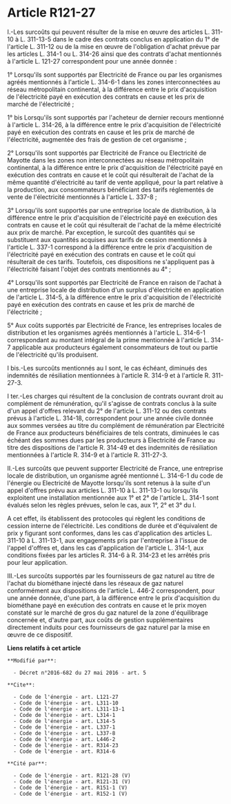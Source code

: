 # Article R121-27

I.-Les surcoûts qui peuvent résulter de la mise en œuvre des articles L. 311-10 à L. 311-13-5 dans le cadre des contrats
conclus en application du 1° de l'article L. 311-12 ou de la mise en œuvre de l'obligation d'achat prévue par les articles L.
314-1 ou L. 314-26 ainsi que des contrats d'achat mentionnés à l'article L. 121-27 correspondent pour une année donnée : 

1° Lorsqu'ils sont supportés par Electricité de France ou par les organismes agréés mentionnés à l'article L. 314-6-1 dans
les zones interconnectées au réseau métropolitain continental, à la différence entre le prix d'acquisition de l'électricité
payé en exécution des contrats en cause et les prix de marché de l'électricité ;

1° bis Lorsqu'ils sont supportés par l'acheteur de dernier recours mentionné à l'article L. 314-26, à la différence entre le
prix d'acquisition de l'électricité payé en exécution des contrats en cause et les prix de marché de l'électricité, augmentée
des frais de gestion de cet organisme ; 

2° Lorsqu'ils sont supportés par Electricité de France ou Electricité de Mayotte dans les zones non interconnectées au réseau
métropolitain continental, à la différence entre le prix d'acquisition de l'électricité payé en exécution des contrats en
cause et le coût qui résulterait de l'achat de la même quantité d'électricité au tarif de vente appliqué, pour la part
relative à la production, aux consommateurs bénéficiant des tarifs réglementés de vente de l'électricité mentionnés à
l'article L. 337-8 ; 

3° Lorsqu'ils sont supportés par une entreprise locale de distribution, à la différence entre le prix d'acquisition de
l'électricité payé en exécution des contrats en cause et le coût qui résulterait de l'achat de la même électricité aux prix
de marché. Par exception, le surcoût des quantités qui se substituent aux quantités acquises aux tarifs de cession mentionnés
à l'article L. 337-1 correspond à la différence entre le prix d'acquisition de l'électricité payé en exécution des contrats
en cause et le coût qui résulterait de ces tarifs. Toutefois, ces dispositions ne s'appliquent pas à l'électricité faisant
l'objet des contrats mentionnés au 4° ; 

4° Lorsqu'ils sont supportés par Electricité de France en raison de l'achat à une entreprise locale de distribution d'un
surplus d'électricité en application de l'article L. 314-5, à la différence entre le prix d'acquisition de l'électricité payé
en exécution des contrats en cause et les prix de marché de l'électricité ;

5° Aux coûts supportés par Electricité de France, les entreprises locales de distribution et les organismes agréés mentionnés
à l'article L. 314-6-1 correspondant au montant intégral de la prime mentionnée à l'article L. 314-7 applicable aux
producteurs également consommateurs de tout ou partie de l'électricité qu'ils produisent.

I bis.-Les surcoûts mentionnés au I sont, le cas échéant, diminués des indemnités de résiliation mentionnées à l'article R.
314-9 et à l'article R. 311-27-3. 

I ter.-Les charges qui résultent de la conclusion de contrats ouvrant droit au complément de rémunération, qu'il s'agisse de
contrats conclus à la suite d'un appel d'offres relevant du 2° de l'article L. 311-12 ou des contrats prévus à l'article L.
314-18, correspondent pour une année civile donnée aux sommes versées au titre du complément de rémunération par Electricité
de France aux producteurs bénéficiaires de tels contrats, diminuées le cas échéant des sommes dues par les producteurs à
Electricité de France au titre des dispositions de l'article R. 314-49 et des indemnités de résiliation mentionnées à
l'article R. 314-9 et à l'article R. 311-27-3. 

II.-Les surcoûts que peuvent supporter Electricité de France, une entreprise locale de distribution, un organisme agréé
mentionné L. 314-6-1 du code de l'énergie ou Electricité de Mayotte lorsqu'ils sont retenus à la suite d'un appel d'offres
prévu aux articles L. 311-10 à L. 311-13-1 ou lorsqu'ils exploitent une installation mentionnée aux 1° et 2° de l'article L.
314-1 sont évalués selon les règles prévues, selon le cas, aux 1°, 2° et 3° du I. 

A cet effet, ils établissent des protocoles qui règlent les conditions de cession interne de l'électricité. Les conditions de
durée et d'équivalent de prix y figurant sont conformes, dans les cas d'application des articles L. 311-10 à L. 311-13-1, aux
engagements pris par l'entreprise à l'issue de l'appel d'offres et, dans les cas d'application de l'article L. 314-1, aux
conditions fixées par les articles R. 314-6 à R. 314-23 et les arrêtés pris pour leur application. 

III.-Les surcoûts supportés par les fournisseurs de gaz naturel au titre de l'achat du biométhane injecté dans les réseaux de
gaz naturel conformément aux dispositions de l'article L. 446-2 correspondent, pour une année donnée, d'une part, à la
différence entre le prix d'acquisition du biométhane payé en exécution des contrats en cause et le prix moyen constaté sur le
marché de gros du gaz naturel de la zone d'équilibrage concernée et, d'autre part, aux coûts de gestion supplémentaires
directement induits pour ces fournisseurs de gaz naturel par la mise en œuvre de ce dispositif.

**Liens relatifs à cet article**

	**Modifié par**:

	  - Décret n°2016-682 du 27 mai 2016 - art. 5

	**Cite**:

	  - Code de l'énergie - art. L121-27
	  - Code de l'énergie - art. L311-10
	  - Code de l'énergie - art. L311-13-1
	  - Code de l'énergie - art. L314-1
	  - Code de l'énergie - art. L314-5
	  - Code de l'énergie - art. L337-1
	  - Code de l'énergie - art. L337-8
	  - Code de l'énergie - art. L446-2
	  - Code de l'énergie - art. R314-23
	  - Code de l'énergie - art. R314-6

	**Cité par**:

	  - Code de l'énergie - art. R121-28 (V)
	  - Code de l'énergie - art. R121-31 (V)
	  - Code de l'énergie - art. R151-1 (V)
	  - Code de l'énergie - art. R152-1 (V)
